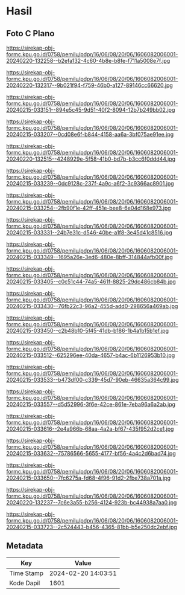 # Hasil

## Foto C Plano

https://sirekap-obj-formc.kpu.go.id/0758/pemilu/pdpr/16/06/08/20/06/1606082006001-20240220-132258--b2efa132-4c60-4b8e-b8fe-f711a5008e7f.jpg

https://sirekap-obj-formc.kpu.go.id/0758/pemilu/pdpr/16/06/08/20/06/1606082006001-20240220-132317--9b021f94-f759-46b0-a127-89146cc66620.jpg

https://sirekap-obj-formc.kpu.go.id/0758/pemilu/pdpr/16/06/08/20/06/1606082006001-20240215-033151--894e5c45-9d51-40f2-8094-12b7b249bb02.jpg

https://sirekap-obj-formc.kpu.go.id/0758/pemilu/pdpr/16/06/08/20/06/1606082006001-20240215-033207--0cd08e6f-b844-4158-aa6a-3bf075ae91ee.jpg

https://sirekap-obj-formc.kpu.go.id/0758/pemilu/pdpr/16/06/08/20/06/1606082006001-20240220-132515--4248929e-5f58-41b0-bd7b-b3cc6f0ddd44.jpg

https://sirekap-obj-formc.kpu.go.id/0758/pemilu/pdpr/16/06/08/20/06/1606082006001-20240215-033239--0dc9128c-237f-4a9c-a6f2-3c9366ac8901.jpg

https://sirekap-obj-formc.kpu.go.id/0758/pemilu/pdpr/16/06/08/20/06/1606082006001-20240215-033254--2fb90f1e-42ff-451e-bee8-6e04d168e973.jpg

https://sirekap-obj-formc.kpu.go.id/0758/pemilu/pdpr/16/06/08/20/06/1606082006001-20240215-033331--24b7e31c-d546-40be-a1f8-3e45d41c8516.jpg

https://sirekap-obj-formc.kpu.go.id/0758/pemilu/pdpr/16/06/08/20/06/1606082006001-20240215-033349--1695a26e-3ed6-480e-8bff-314844afb00f.jpg

https://sirekap-obj-formc.kpu.go.id/0758/pemilu/pdpr/16/06/08/20/06/1606082006001-20240215-033405--c0c51c44-74a5-461f-8825-29dc486cb84b.jpg

https://sirekap-obj-formc.kpu.go.id/0758/pemilu/pdpr/16/06/08/20/06/1606082006001-20240215-033430--76fb22c3-96a2-455d-add0-298656a469ab.jpg

https://sirekap-obj-formc.kpu.go.id/0758/pemilu/pdpr/16/06/08/20/06/1606082006001-20240215-033450--c2b48b10-5f45-41db-b186-1b4a1b15b1ef.jpg

https://sirekap-obj-formc.kpu.go.id/0758/pemilu/pdpr/16/06/08/20/06/1606082006001-20240215-033512--625296ee-40da-4657-b4ac-6b1126953b10.jpg

https://sirekap-obj-formc.kpu.go.id/0758/pemilu/pdpr/16/06/08/20/06/1606082006001-20240215-033533--b473df00-c339-45d7-90eb-46635a364c99.jpg

https://sirekap-obj-formc.kpu.go.id/0758/pemilu/pdpr/16/06/08/20/06/1606082006001-20240215-033557--d5d52996-3f6e-42ce-861e-7eba96a6a2ab.jpg

https://sirekap-obj-formc.kpu.go.id/0758/pemilu/pdpr/16/06/08/20/06/1606082006001-20240215-033616--2e4a966b-68aa-4a2a-bf67-435f952d2ce1.jpg

https://sirekap-obj-formc.kpu.go.id/0758/pemilu/pdpr/16/06/08/20/06/1606082006001-20240215-033632--75786566-5655-4177-bf56-4a4c2d6bad74.jpg

https://sirekap-obj-formc.kpu.go.id/0758/pemilu/pdpr/16/06/08/20/06/1606082006001-20240215-033650--7fc6275a-fd68-4f96-91d2-2fbe738a701a.jpg

https://sirekap-obj-formc.kpu.go.id/0758/pemilu/pdpr/16/06/08/20/06/1606082006001-20240220-132237--7c6e3a55-b256-4124-923b-bc44938a7aa0.jpg

https://sirekap-obj-formc.kpu.go.id/0758/pemilu/pdpr/16/06/08/20/06/1606082006001-20240215-033723--2c524443-b456-4365-81bb-b5e250dc2ebf.jpg


## Metadata

| Key        | Value               |
| ---------- | ------------------- |
| Time Stamp | 2024-02-20 14:03:51 |
| Kode Dapil | 1601                |



